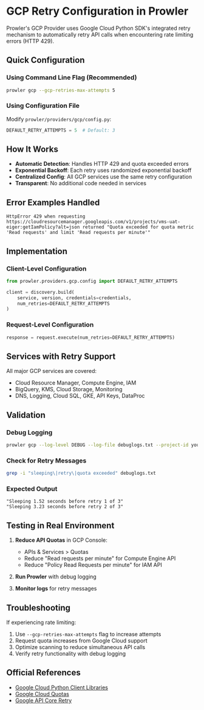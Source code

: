 # GCP Retry Configuration in Prowler

Prowler's GCP Provider uses Google Cloud Python SDK's integrated retry mechanism to automatically retry API calls when encountering rate limiting errors (HTTP 429).

## Quick Configuration

### Using Command Line Flag (Recommended)
```bash
prowler gcp --gcp-retries-max-attempts 5
```

### Using Configuration File
Modify `prowler/providers/gcp/config.py`:
```python
DEFAULT_RETRY_ATTEMPTS = 5  # Default: 3
```

## How It Works

- **Automatic Detection**: Handles HTTP 429 and quota exceeded errors
- **Exponential Backoff**: Each retry uses randomized exponential backoff
- **Centralized Config**: All GCP services use the same retry configuration
- **Transparent**: No additional code needed in services

## Error Examples Handled

```
HttpError 429 when requesting https://cloudresourcemanager.googleapis.com/v1/projects/vms-uat-eiger:getIamPolicy?alt=json returned "Quota exceeded for quota metric 'Read requests' and limit 'Read requests per minute'"
```

## Implementation

### Client-Level Configuration
```python
from prowler.providers.gcp.config import DEFAULT_RETRY_ATTEMPTS

client = discovery.build(
    service, version, credentials=credentials,
    num_retries=DEFAULT_RETRY_ATTEMPTS
)
```

### Request-Level Configuration
```python
response = request.execute(num_retries=DEFAULT_RETRY_ATTEMPTS)
```

## Services with Retry Support

All major GCP services are covered:
- Cloud Resource Manager, Compute Engine, IAM
- BigQuery, KMS, Cloud Storage, Monitoring
- DNS, Logging, Cloud SQL, GKE, API Keys, DataProc

## Validation

### Debug Logging
```bash
prowler gcp --log-level DEBUG --log-file debuglogs.txt --project-id your-project-id
```

### Check for Retry Messages
```bash
grep -i "sleeping\|retry\|quota exceeded" debuglogs.txt
```

### Expected Output
```
"Sleeping 1.52 seconds before retry 1 of 3"
"Sleeping 3.23 seconds before retry 2 of 3"
```

## Testing in Real Environment

1. **Reduce API Quotas** in GCP Console:
   - APIs & Services > Quotas
   - Reduce "Read requests per minute" for Compute Engine API
   - Reduce "Policy Read Requests per minute" for IAM API

2. **Run Prowler** with debug logging
3. **Monitor logs** for retry messages

## Troubleshooting

If experiencing rate limiting:
1. Use `--gcp-retries-max-attempts` flag to increase attempts
2. Request quota increases from Google Cloud support
3. Optimize scanning to reduce simultaneous API calls
4. Verify retry functionality with debug logging

## Official References

- [Google Cloud Python Client Libraries](https://cloud.google.com/python/docs)
- [Google Cloud Quotas](https://cloud.google.com/docs/quotas)
- [Google API Core Retry](https://googleapis.dev/python/google-api-core/latest/retry.html)
